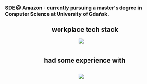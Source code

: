 ### SDE @ Amazon - currently pursuing a master's degree in Computer Science at University of Gdańsk.

<div id="user-content-toc">
  <ul align="center">
    <summary><h2>workplace tech stack</h2></summary>
  </ul>
</div>
<!--tech stack icons-->
<p align="center">
  <a href="https://skillicons.dev">
    <img src="https://skillicons.dev/icons?i=py,cpp,rust,java,aws,&perline=10" />
  </a>
</p>

<div id="user-content-toc">
  <ul align="center">
    <summary><h2 style="display: inline-block">had some experience with</h2></summary>
  </ul>
</div>

<!--tech stack icons-->
<p align="center">
  <a href="https://skillicons.dev">
    <img src="https://skillicons.dev/icons?i=ts,js,java,py,react,redux,nodejs,express,html,sass,docker,materialui,linux,mongodb,postgres,git&perline=8" />
  </a>
</p>

<!--
**fwozniakk/fwozniakk** is a ✨ _special_ ✨ repository because its `README.md` (this file) appears on your GitHub profile.

Here are some ideas to get you started:

- 🔭 I’m currently working on ...
- 🌱 I’m currently learning ...
- 👯 I’m looking to collaborate on ...
- 🤔 I’m looking for help with ...
- 💬 Ask me about ...
- 📫 How to reach me: ...
- 😄 Pronouns: ...
- ⚡ Fun fact: ...
-->
